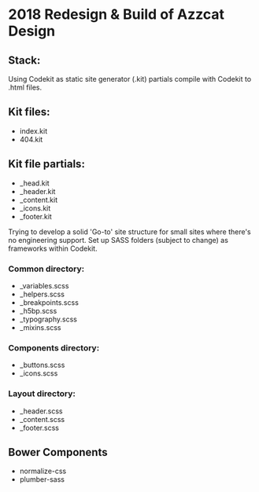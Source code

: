 # 2018 Redesign & Build of Azzcat Design

## Stack:
Using Codekit as static site generator (.kit) partials compile with Codekit to .html files.

## Kit files:
* index.kit
* 404.kit

## Kit file partials:
* _head.kit
* _header.kit
* _content.kit
* _icons.kit
* _footer.kit

Trying to develop a solid 'Go-to' site structure for small sites where there's no engineering support. Set up SASS folders (subject to change) as frameworks within Codekit. 

### Common directory:
* _variables.scss
* _helpers.scss
* _breakpoints.scss
* _h5bp.scss
* _typography.scss
* _mixins.scss

### Components directory:
* _buttons.scss
* _icons.scss

### Layout directory:
* _header.scss
* _content.scss
* _footer.scss

## Bower Components
* normalize-css
* plumber-sass